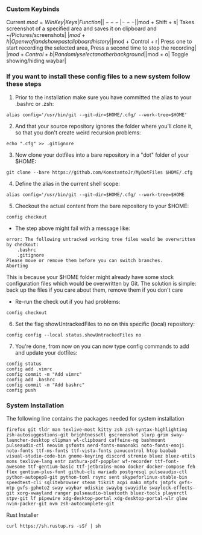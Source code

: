 ### Custom Keybinds
Current $mod = WinKey
| Keys | Function |
|---|---|
|$mod + Shift + s| Takes screenshot of a specified area and saves it on clipboard and ~/Pictures/screenshots|
|$mod + h| Open wofi and show past clipboard history|
|$mod + Control + r| Press one to start recording the selected area, Press a second time to stop the recording|
|$mod + Control + b | Randomly select another background|
|$mod + o| Toggle showing/hiding waybar|
### If you want to install these config files to a new system follow these steps

1. Prior to the installation make sure you have committed the alias to your .bashrc or .zsh:
```
alias config='/usr/bin/git --git-dir=$HOME/.cfg/ --work-tree=$HOME'
```
2. And that your source repository ignores the folder where you'll clone it, so that you don't create weird recursion problems:
```
echo ".cfg" >> .gitignore
```
3. Now clone your dotfiles into a bare repository in a "dot" folder of your $HOME:
```
git clone --bare https://github.com/KonstantoJr/MyDotFiles $HOME/.cfg
```
4. Define the alias in the current shell scope:
```
alias config='/usr/bin/git --git-dir=$HOME/.cfg/ --work-tree=$HOME
```
5. Checkout the actual content from the bare repository to your $HOME:
```
config checkout
```
- The step above might fail with a message like:
```
error: The following untracked working tree files would be overwritten by checkout:
    .bashrc
    .gitignore
Please move or remove them before you can switch branches.
Aborting
```
This is because your $HOME folder might already have some stock configuration files which would be overwritten by Git. 
The solution is simple: back up the files if you care about them, remove them if you don't care

- Re-run the check out if you had problems:
```
config checkout
```
6. Set the flag showUntrackedFiles to no on this specific (local) repository:
```
config config --local status.showUntrackedFiles no
```
7. You're done, from now on you can now type config commands to add and update your dotfiles:
```
config status
config add .vimrc
config commit -m "Add vimrc"
config add .bashrc
config commit -m "Add bashrc"
config push
```

### System Installation
The following line contains the packages needed for system installation
```
firefox git tldr man texlive-most kitty zsh zsh-syntax-highlighting zsh-autosuggestions-git brightnessctl gscreenshot slurp grim sway-launcher-desktop clipman wl-clipboard caffeine-ng bashmount pulseaudio-ctl neovim gsfonts nerd-fonts-mononoki noto-fonts-emoji noto-fonts ttf-ms-fonts ttf-vista-fonts pavucontrol htop baobab visual-studio-code-bin gnome-keyring discord stremio bluez bluez-utils mons texlive-lang entr zathura-pdf-poppler wf-recorder ttf-font-awesome ttf-gentium-basic ttf-jetbrains-mono docker docker-compose feh flex gentium-plus-font github-cli mariadb postgresql pulseaudio-ctl python-autopep8-git python-toml rsync sent skypeforlinux-stable-bin speedtest-cli sqlitebrowser steam tikzit acpi mako mtpfs jmtpfs gvfs-mtp gvfs-gphoto2 sway waybar udiskie swaybg swayidle swaylock-effects-git xorg-xwayland ranger pulseaudio-bluetooth bluez-tools playerctl stpv-git lf pipewire xdg-desktop-portal xdg-desktop-portal-wlr glow nvim-packer-git nvm zsh-autocomplete-git
```
Rust Installer
```
curl https://sh.rustup.rs -sSf | sh
```
